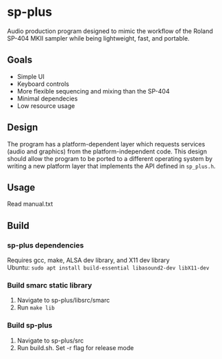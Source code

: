 # sp-plus
Audio production program designed to mimic the workflow of the Roland SP-404 MKII sampler while being lightweight, fast, and portable.

## Goals
- Simple UI
- Keyboard controls
- More flexible sequencing and mixing than the SP-404
- Minimal dependecies
- Low resource usage

## Design
The program has a platform-dependent layer which requests services (audio and graphics) from the platform-independent code. This design should allow the program to be ported to a different operating system by writing a new platform layer that implements the API defined in `sp_plus.h`.

## Usage
Read manual.txt

## Build
### sp-plus dependencies
Requires gcc, make, ALSA dev library, and X11 dev library \
Ubuntu: `sudo apt install build-essential libasound2-dev libX11-dev`
### Build smarc static library
1. Navigate to sp-plus/libsrc/smarc
2. Run `make lib`
### Build sp-plus
1. Navigate to sp-plus/src
2. Run build.sh. Set -r flag for release mode
